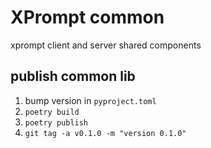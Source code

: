 # XPrompt common

xprompt client and server shared components

## publish common lib
1. bump version in `pyproject.toml`
2. `poetry build`
3. `poetry publish`
4. `git tag -a v0.1.0 -m "version 0.1.0"`